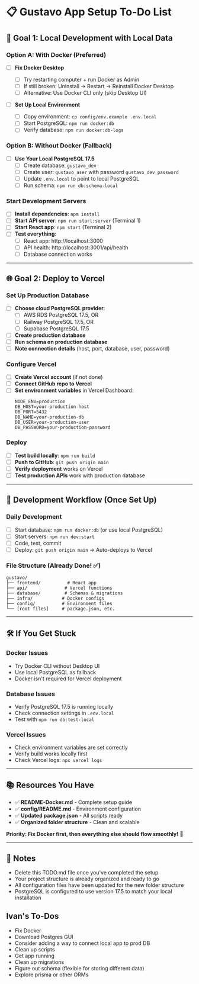 # 📋 Gustavo App Setup To-Do List

## 🎯 **Goal 1: Local Development with Local Data**

### **Option A: With Docker (Preferred)**

-   [ ] **Fix Docker Desktop**

    -   [ ] Try restarting computer + run Docker as Admin
    -   [ ] If still broken: Uninstall → Restart → Reinstall Docker Desktop
    -   [ ] Alternative: Use Docker CLI only (skip Desktop UI)

-   [ ] **Set Up Local Environment**
    -   [ ] Copy environment: `cp config/env.example .env.local`
    -   [ ] Start PostgreSQL: `npm run docker:db`
    -   [ ] Verify database: `npm run docker:db-logs`

### **Option B: Without Docker (Fallback)**

-   [ ] **Use Your Local PostgreSQL 17.5**
    -   [ ] Create database: `gustavo_dev`
    -   [ ] Create user: `gustavo_user` with password `gustavo_dev_password`
    -   [ ] Update `.env.local` to point to local PostgreSQL
    -   [ ] Run schema: `npm run db:schema-local`

### **Start Development Servers**

-   [ ] **Install dependencies**: `npm install`
-   [ ] **Start API server**: `npm run start:server` (Terminal 1)
-   [ ] **Start React app**: `npm start` (Terminal 2)
-   [ ] **Test everything**:
    -   [ ] React app: http://localhost:3000
    -   [ ] API health: http://localhost:3001/api/health
    -   [ ] Database connection works

---

## 🌐 **Goal 2: Deploy to Vercel**

### **Set Up Production Database**

-   [ ] **Choose cloud PostgreSQL provider**:
    -   [ ] AWS RDS PostgreSQL 17.5, OR
    -   [ ] Railway PostgreSQL 17.5, OR
    -   [ ] Supabase PostgreSQL 17.5
-   [ ] **Create production database**
-   [ ] **Run schema on production database**
-   [ ] **Note connection details** (host, port, database, user, password)

### **Configure Vercel**

-   [ ] **Create Vercel account** (if not done)
-   [ ] **Connect GitHub repo to Vercel**
-   [ ] **Set environment variables** in Vercel Dashboard:
    ```
    NODE_ENV=production
    DB_HOST=your-production-host
    DB_PORT=5432
    DB_NAME=your-production-db
    DB_USER=your-production-user
    DB_PASSWORD=your-production-password
    ```

### **Deploy**

-   [ ] **Test build locally**: `npm run build`
-   [ ] **Push to GitHub**: `git push origin main`
-   [ ] **Verify deployment** works on Vercel
-   [ ] **Test production APIs** work with production database

---

## 🚀 **Development Workflow (Once Set Up)**

### **Daily Development**

-   [ ] Start database: `npm run docker:db` (or use local PostgreSQL)
-   [ ] Start servers: `npm run dev:start`
-   [ ] Code, test, commit
-   [ ] Deploy: `git push origin main` → Auto-deploys to Vercel

### **File Structure (Already Done! ✅)**

```
gustavo/
├── frontend/          # React app
├── api/              # Vercel functions
├── database/         # Schemas & migrations
├── infra/           # Docker configs
├── config/          # Environment files
└── [root files]     # package.json, etc.
```

---

## 🛠️ **If You Get Stuck**

### **Docker Issues**

-   Try Docker CLI without Desktop UI
-   Use local PostgreSQL as fallback
-   Docker isn't required for Vercel deployment

### **Database Issues**

-   Verify PostgreSQL 17.5 is running locally
-   Check connection settings in `.env.local`
-   Test with `npm run db:test-local`

### **Vercel Issues**

-   Check environment variables are set correctly
-   Verify build works locally first
-   Check Vercel logs: `npx vercel logs`

---

## 📚 **Resources You Have**

-   ✅ **README-Docker.md** - Complete setup guide
-   ✅ **config/README.md** - Environment configuration
-   ✅ **Updated package.json** - All scripts ready
-   ✅ **Organized folder structure** - Clean and scalable

**Priority: Fix Docker first, then everything else should flow smoothly!** 🎯

---

## 📝 **Notes**

-   Delete this TODO.md file once you've completed the setup
-   Your project structure is already organized and ready to go
-   All configuration files have been updated for the new folder structure
-   PostgreSQL is configured to use version 17.5 to match your local
    installation

## **Ivan's To-Dos**

-   Fix Docker
-   Download Postgres GUI
-   Consider adding a way to connect local app to prod DB
-   Clean up scripts
-   Get app running
-   Clean up migrations
-   Figure out schema (flexible for storing different data)
-   Explore prisma or other ORMs
